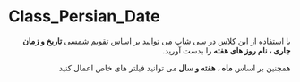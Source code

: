 # Class_Persian_Date
<P dir="rtl">
با استفاده از این کلاس در سی شاپ می توانید بر اساس تقویم شمسی  <b>تاریخ و زمان جاری ، نام روز های هفته  </b>  را بدست آورید.
<P dir="rtl">
همچنین بر اساس <b>ماه ، هفته و سال </b>  می توانید فیلتر های خاص اعمال کنید

